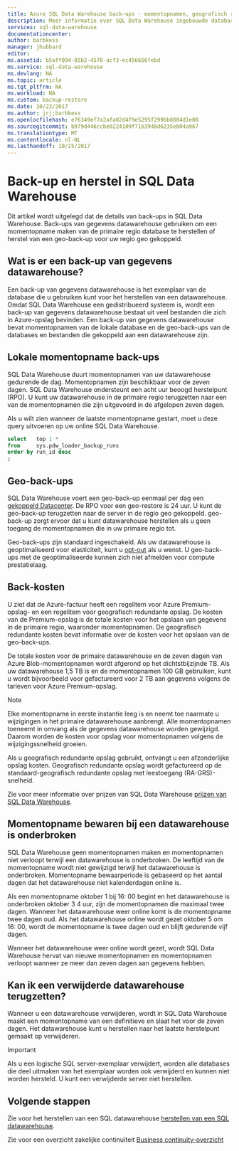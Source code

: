 ```yaml
---
title: Azure SQL Data Warehouse back-ups - momentopnamen, geografisch redundante | Microsoft Docs
description: Meer informatie over SQL Data Warehouse ingebouwde databaseback-ups waarmee u een Azure SQL Data Warehouse herstellen naar een herstelpunt of een andere geografische regio.
services: sql-data-warehouse
documentationcenter: 
author: barbkess
manager: jhubbard
editor: 
ms.assetid: b5aff094-05b2-4578-acf3-ec456656febd
ms.service: sql-data-warehouse
ms.devlang: NA
ms.topic: article
ms.tgt_pltfrm: NA
ms.workload: NA
ms.custom: backup-restore
ms.date: 10/23/2017
ms.author: jrj;barbkess
ms.openlocfilehash: e76349ef7a2afa02d4f9e5295f299bb8084d1e08
ms.sourcegitcommit: b979d446ccbe0224109f71b3948d6235eb04a967
ms.translationtype: MT
ms.contentlocale: nl-NL
ms.lasthandoff: 10/25/2017
---
```

# <a name="backup-and-restore-in-sql-data-warehouse"></a>Back-up en herstel in SQL Data Warehouse
Dit artikel wordt uitgelegd dat de details van back-ups in SQL Data Warehouse. Back-ups van gegevens datawarehouse gebruiken om een momentopname maken van de primaire regio database te herstellen of herstel van een geo-back-up voor uw regio geo gekoppeld. 

## <a name="what-is-a-data-warehouse-backup"></a>Wat is er een back-up van gegevens datawarehouse?
Een back-up van gegevens datawarehouse is het exemplaar van de database die u gebruiken kunt voor het herstellen van een datawarehouse.  Omdat SQL Data Warehouse een gedistribueerd systeem is, wordt een back-up van gegevens datawarehouse bestaat uit veel bestanden die zich in Azure-opslag bevinden. Een back-up van gegevens datawarehouse bevat momentopnamen van de lokale database en de geo-back-ups van de databases en bestanden die gekoppeld aan een datawarehouse zijn. 

## <a name="local-snapshot-backups"></a>Lokale momentopname back-ups
SQL Data Warehouse duurt momentopnamen van uw datawarehouse gedurende de dag. Momentopnamen zijn beschikbaar voor de zeven dagen. SQL Data Warehouse ondersteunt een acht uur beoogd herstelpunt (RPO). U kunt uw datawarehouse in de primaire regio terugzetten naar een van de momentopnamen die zijn uitgevoerd in de afgelopen zeven dagen.

Als u wilt zien wanneer de laatste momentopname gestart, moet u deze query uitvoeren op uw online SQL Data Warehouse. 

```sql
select   top 1 *
from     sys.pdw_loader_backup_runs 
order by run_id desc
;
```

## <a name="geo-backups"></a>Geo-back-ups
SQL Data Warehouse voert een geo-back-up eenmaal per dag een [gekoppeld Datacenter](../best-practices-availability-paired-regions.md). De RPO voor een geo-restore is 24 uur. U kunt de geo-back-up terugzetten naar de server in de regio geo gekoppeld. geo-back-up zorgt ervoor dat u kunt datawarehouse herstellen als u geen toegang de momentopnamen die in uw primaire regio tot.

Geo-back-ups zijn standaard ingeschakeld. Als uw datawarehouse is geoptimaliseerd voor elasticiteit, kunt u [opt-out](https://docs.microsoft.com/powershell/resourcemanager/Azurerm.sql/v2.1.0/Set-AzureRmSqlDatabaseGeoBackupPolicyredirectedfrom=msdn) als u wenst. U geo-back-ups met de geoptimaliseerde kunnen zich niet afmelden voor compute prestatielaag.

## <a name="backup-costs"></a>Back-kosten
U ziet dat de Azure-factuur heeft een regelitem voor Azure Premium-opslag- en een regelitem voor geografisch redundante opslag. De kosten van de Premium-opslag is de totale kosten voor het opslaan van gegevens in de primaire regio, waaronder momentopnamen.  De geografisch redundante kosten bevat informatie over de kosten voor het opslaan van de geo-back-ups.  

De totale kosten voor de primaire datawarehouse en de zeven dagen van Azure Blob-momentopnamen wordt afgerond op het dichtstbijzijnde TB. Als uw datawarehouse 1,5 TB is en de momentopnamen 100 GB gebruiken, kunt u wordt bijvoorbeeld voor gefactureerd voor 2 TB aan gegevens volgens de tarieven voor Azure Premium-opslag. 

> [!NOTE]
> Elke momentopname in eerste instantie leeg is en neemt toe naarmate u wijzigingen in het primaire datawarehouse aanbrengt. Alle momentopnamen toeneemt in omvang als de gegevens datawarehouse worden gewijzigd. Daarom worden de kosten voor opslag voor momentopnamen volgens de wijzigingssnelheid groeien.
> 
> 

Als u geografisch redundante opslag gebruikt, ontvangt u een afzonderlijke opslag kosten. Geografisch redundante opslag wordt gefactureerd op de standaard-geografisch redundante opslag met leestoegang (RA-GRS)-snelheid.

Zie voor meer informatie over prijzen van SQL Data Warehouse [prijzen van SQL Data Warehouse](https://azure.microsoft.com/pricing/details/sql-data-warehouse/).

## <a name="snapshot-retention-when-a-data-warehouse-is-paused"></a>Momentopname bewaren bij een datawarehouse is onderbroken
SQL Data Warehouse geen momentopnamen maken en momentopnamen niet verloopt terwijl een datawarehouse is onderbroken. De leeftijd van de momentopname wordt niet gewijzigd terwijl het datawarehouse is onderbroken. Momentopname bewaarperiode is gebaseerd op het aantal dagen dat het datawarehouse niet kalenderdagen online is.

Als een momentopname oktober 1 bij 16: 00 begint en het datawarehouse is onderbroken oktober 3 4 uur, zijn de momentopnamen die maximaal twee dagen. Wanneer het datawarehouse weer online komt is de momentopname twee dagen oud. Als het datawarehouse online wordt gezet oktober 5 om 16: 00, wordt de momentopname is twee dagen oud en blijft gedurende vijf dagen.

Wanneer het datawarehouse weer online wordt gezet, wordt SQL Data Warehouse hervat van nieuwe momentopnamen en momentopnamen verloopt wanneer ze meer dan zeven dagen aan gegevens hebben.

## <a name="can-i-restore-a-dropped-data-warehouse"></a>Kan ik een verwijderde datawarehouse terugzetten?
Wanneer u een datawarehouse verwijderen, wordt in SQL Data Warehouse maakt een momentopname van een definitieve en slaat het voor de zeven dagen. Het datawarehouse kunt u herstellen naar het laatste herstelpunt gemaakt op verwijderen. 

> [!IMPORTANT]
> Als u een logische SQL server-exemplaar verwijdert, worden alle databases die deel uitmaken van het exemplaar worden ook verwijderd en kunnen niet worden hersteld. U kunt een verwijderde server niet herstellen.
> 

## <a name="next-steps"></a>Volgende stappen
Zie voor het herstellen van een SQL datawarehouse [herstellen van een SQL datawarehouse](sql-data-warehouse-restore-database-overview.md).

Zie voor een overzicht zakelijke continuïteit [Business continuity-overzicht](../sql-database/sql-database-business-continuity.md)
